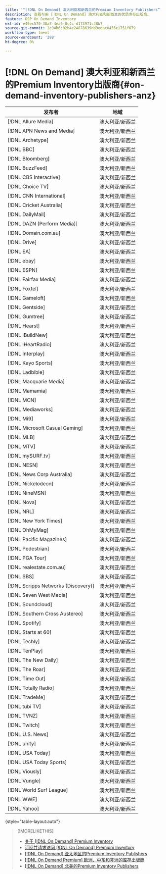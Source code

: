 ```yaml
---
title: '"[!DNL On Demand] 澳大利亚和新西兰的Premium Inventory Publishers”'
description: 查看可用 [!DNL On Demand] 澳大利亚和新西兰的优质库存出版商。
feature: DSP On Demand Inventory
exl-id: e46ec570-38a7-4ea6-8c4c-d173971c48b7
source-git-commit: 2c94b6c02b4e24878639dd9edbc0455e1751f679
workflow-type: tm+mt
source-wordcount: '288'
ht-degree: 0%

---
```


# [!DNL On Demand] 澳大利亚和新西兰的Premium Inventory出版商{#on-demand-inventory-publishers-anz}

<!-- get from Amanda Cabrera <acabrera@adobe.com> -->

| 发布者 | 地域 |
|------------------------------|--------------|
| [!DNL Allure Media] | 澳大利亚/新西兰 |
| [!DNL APN News and Media] | 澳大利亚/新西兰 |
| [!DNL Archetype] | 澳大利亚/新西兰 |
| [!DNL BBC] | 澳大利亚/新西兰 |
| [!DNL Bloomberg] | 澳大利亚/新西兰 |
| [!DNL BuzzFeed] | 澳大利亚/新西兰 |
| [!DNL CBS Interactive] | 澳大利亚/新西兰 |
| [!DNL Choice TV] | 澳大利亚/新西兰 |
| [!DNL CNN International] | 澳大利亚/新西兰 |
| [!DNL Cricket Australia] | 澳大利亚/新西兰 |
| [!DNL DailyMail] | 澳大利亚/新西兰 |
| [!DNL DAZN (Perform Media)] | 澳大利亚/新西兰 |
| [!DNL Domain.com.au] | 澳大利亚/新西兰 |
| [!DNL Drive] | 澳大利亚/新西兰 |
| [!DNL EA] | 澳大利亚/新西兰 |
| [!DNL ebay] | 澳大利亚/新西兰 |
| [!DNL ESPN] | 澳大利亚/新西兰 |
| [!DNL Fairfax Media] | 澳大利亚/新西兰 |
| [!DNL Foxtel] | 澳大利亚/新西兰 |
| [!DNL Gameloft] | 澳大利亚/新西兰 |
| [!DNL Gentside] | 澳大利亚/新西兰 |
| [!DNL Gumtree] | 澳大利亚/新西兰 |
| [!DNL Hearst] | 澳大利亚/新西兰 |
| [!DNL iBuildNew] | 澳大利亚/新西兰 |
| [!DNL iHeartRadio] | 澳大利亚/新西兰 |
| [!DNL Interplay] | 澳大利亚/新西兰 |
| [!DNL Kayo Sports] | 澳大利亚/新西兰 |
| [!DNL Ladbible] | 澳大利亚/新西兰 |
| [!DNL Macquarie Media] | 澳大利亚/新西兰 |
| [!DNL Mamamia] | 澳大利亚/新西兰 |
| [!DNL MCN] | 澳大利亚/新西兰 |
| [!DNL Mediaworks] | 澳大利亚/新西兰 |
| [!DNL Mi9] | 澳大利亚/新西兰 |
| [!DNL Microsoft Casual Gaming] | 澳大利亚/新西兰 |
| [!DNL MLB] | 澳大利亚/新西兰 |
| [!DNL MTV] | 澳大利亚/新西兰 |
| [!DNL mySURF.tv] | 澳大利亚/新西兰 |
| [!DNL NESN] | 澳大利亚/新西兰 |
| [!DNL News Corp Australia] | 澳大利亚/新西兰 |
| [!DNL Nickelodeon] | 澳大利亚/新西兰 |
| [!DNL NineMSN] | 澳大利亚/新西兰 |
| [!DNL Nova] | 澳大利亚/新西兰 |
| [!DNL NRL] | 澳大利亚/新西兰 |
| [!DNL New York Times] | 澳大利亚/新西兰 |
| [!DNL OhMyMag] | 澳大利亚/新西兰 |
| [!DNL Pacific Magazines] | 澳大利亚/新西兰 |
| [!DNL Pedestrian] | 澳大利亚/新西兰 |
| [!DNL PGA Tour] | 澳大利亚/新西兰 |
| [!DNL realestate.com.au] | 澳大利亚/新西兰 |
| [!DNL SBS] | 澳大利亚/新西兰 |
| [!DNL Scripps Networks (Discovery)] | 澳大利亚/新西兰 |
| [!DNL Seven West Media] | 澳大利亚/新西兰 |
| [!DNL Soundcloud] | 澳大利亚/新西兰 |
| [!DNL Southern Cross Austereo] | 澳大利亚/新西兰 |
| [!DNL Spotify] | 澳大利亚/新西兰 |
| [!DNL Starts at 60] | 澳大利亚/新西兰 |
| [!DNL Techly] | 澳大利亚/新西兰 |
| [!DNL TenPlay] | 澳大利亚/新西兰 |
| [!DNL The New Daily] | 澳大利亚/新西兰 |
| [!DNL The Roar] | 澳大利亚/新西兰 |
| [!DNL Time Out] | 澳大利亚/新西兰 |
| [!DNL Totally Radio] | 澳大利亚/新西兰 |
| [!DNL TradeMe] | 澳大利亚/新西兰 |
| [!DNL tubi TV] | 澳大利亚/新西兰 |
| [!DNL TVNZ] | 澳大利亚/新西兰 |
| [!DNL Twitch] | 澳大利亚/新西兰 |
| [!DNL U.S. News] | 澳大利亚/新西兰 |
| [!DNL unity] | 澳大利亚/新西兰 |
| [!DNL USA Today] | 澳大利亚/新西兰 |
| [!DNL USA Today Sports] | 澳大利亚/新西兰 |
| [!DNL Viously] | 澳大利亚/新西兰 |
| [!DNL Vungle] | 澳大利亚/新西兰 |
| [!DNL World Surf League] | 澳大利亚/新西兰 |
| [!DNL WWE] | 澳大利亚/新西兰 |
| [!DNL Yahoo] | 澳大利亚/新西兰 |

{style=&quot;table-layout:auto&quot;}

>[!MORELIKETHIS]
>
>* [关于 [!DNL On Demand] Premium Inventory](on-demand-inventory-about.md)
>* [订阅并请求访问 [!DNL On Demand] Premium Inventory](on-demand-inventory-subscribe.md)
>* [[!DNL On Demand] 亚太地区的Premium Inventory Publishers](on-demand-inventory-publishers-apac.md)
>* [[!DNL On Demand Premium] 欧洲、中东和非洲的库存出版商](on-demand-inventory-publishers-emea.md)
>* [[!DNL On Demand] 北美的Premium Inventory Publishers](on-demand-inventory-publishers-na.md)

